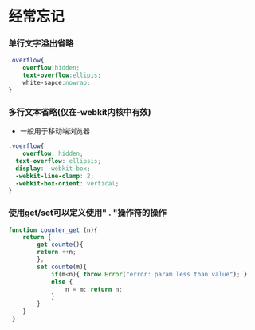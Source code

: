 # 经常忘记
### 单行文字溢出省略
```css
.overflow{
    overflow:hidden;
    text-overflow:ellipis;
    white-sapce:nowrap;
}
```
### 多行文本省略(仅在-webkit内核中有效)
* 一般用于移动端浏览器
```css
.voerflow{
    overflow: hidden;
  text-overflow: ellipsis;
  display: -webkit-box;
  -webkit-line-clamp: 2;
  -webkit-box-orient: vertical;
}
```

### 使用get/set可以定义使用" . "操作符的操作
```js
function counter_get (n){
    return {
        get counte(){
        return ++n;
        },
        set counte(m){
            if(m<n){ throw Error("error: param less than value"); }
            else {
                n = m; return n;
            }
        }
    }    
 }
```